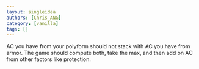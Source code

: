 ```yaml
---
layout: singleidea
authors: [Chris_ANG]
category: [vanilla]
tags: []
---
```

AC you have from your polyform should not stack with AC you have from armor. The game should compute both, take the max, and then add on AC from other factors like protection.
